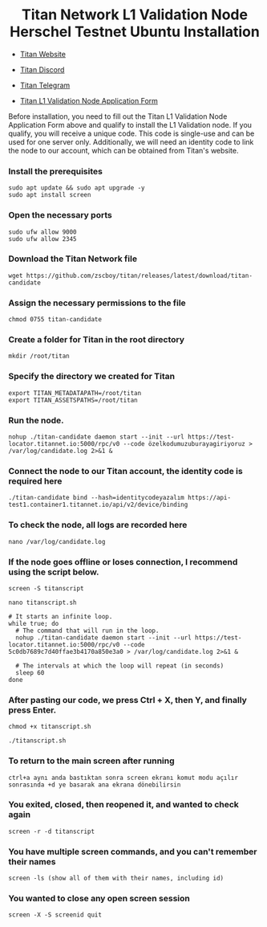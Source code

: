 <h1 align="center"> Titan Network L1 Validation Node Herschel Testnet Ubuntu Installation </h1>

* [Titan Website](https://test1.titannet.io/login)<br>
* [Titan Discord](https://discord.com/invite/titannet)<br>
* [Titan Telegram](https://t.me/titannet_dao)<br>

* [Titan L1 Validation Node Application Form](https://t.co/8CeQKPNu9x)<br>

Before installation, you need to fill out the Titan L1 Validation Node Application Form above and qualify to install the L1 Validation node. If you qualify, you will receive a unique code. This code is single-use and can be used for one server only. Additionally, we will need an identity code to link the node to our account, which can be obtained from Titan's website.

### Install the prerequisites
```
sudo apt update && sudo apt upgrade -y
sudo apt install screen
```

### Open the necessary ports
```
sudo ufw allow 9000
sudo ufw allow 2345
```

### Download the Titan Network file
```
wget https://github.com/zscboy/titan/releases/latest/download/titan-candidate

```

### Assign the necessary permissions to the file
```
chmod 0755 titan-candidate
```

### Create a folder for Titan in the root directory
```
mkdir /root/titan
```

### Specify the directory we created for Titan
```
export TITAN_METADATAPATH=/root/titan
export TITAN_ASSETSPATHS=/root/titan
```

### Run the node.
```
nohup ./titan-candidate daemon start --init --url https://test-locator.titannet.io:5000/rpc/v0 --code özelkodumuzuburayagiriyoruz > /var/log/candidate.log 2>&1 &
```

### Connect the node to our Titan account, the identity code is required here
```
./titan-candidate bind --hash=identitycodeyazalım https://api-test1.container1.titannet.io/api/v2/device/binding
```

### To check the node, all logs are recorded here
```
nano /var/log/candidate.log
```
### If the node goes offline or loses connection, I recommend using the script below.
```
screen -S titanscript
```

```
nano titanscript.sh
```

```
# It starts an infinite loop.
while true; do
  # The command that will run in the loop.
  nohup ./titan-candidate daemon start --init --url https://test-locator.titannet.io:5000/rpc/v0 --code 5c0db7689c7d40ffae3b4170a850e3a0 > /var/log/candidate.log 2>&1 &

  # The intervals at which the loop will repeat (in seconds)
  sleep 60
done
```
### After pasting our code, we press Ctrl + X, then Y, and finally press Enter.
```
chmod +x titanscript.sh
```

```
./titanscript.sh
```
### To return to the main screen after running
```
ctrl+a aynı anda bastıktan sonra screen ekranı komut modu açılır sonrasında +d ye basarak ana ekrana dönebilirsin
```

### You exited, closed, then reopened it, and wanted to check again
```
screen -r -d titanscript
```

### You have multiple screen commands, and you can't remember their names
```
screen -ls (show all of them with their names, including id) 
```

### You wanted to close any open screen session
```
screen -X -S screenid quit
```
